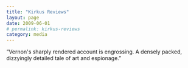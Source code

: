 ```yaml
---
title: "Kirkus Reviews"
layout: page
date: 2009-06-01
# permalink: kirkus-reviews
category: media
---
```

“Vernon's sharply rendered account is engrossing. A densely packed, dizzyingly detailed tale of art and espionage.”